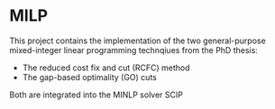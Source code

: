# MILP

This project contains the implementation of the two general-purpose mixed-integer linear programming technqiues from the PhD thesis:
  - The reduced cost fix and cut (RCFC) method
  - The gap-based optimality (GO) cuts
    
Both are integrated into the MINLP solver SCIP

